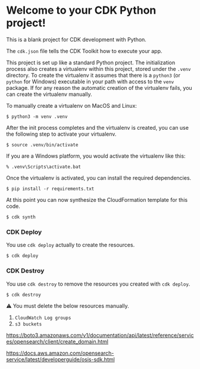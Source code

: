 
# Welcome to your CDK Python project!

This is a blank project for CDK development with Python.

The `cdk.json` file tells the CDK Toolkit how to execute your app.

This project is set up like a standard Python project.  The initialization
process also creates a virtualenv within this project, stored under the `.venv`
directory.  To create the virtualenv it assumes that there is a `python3`
(or `python` for Windows) executable in your path with access to the `venv`
package. If for any reason the automatic creation of the virtualenv fails,
you can create the virtualenv manually.

To manually create a virtualenv on MacOS and Linux:

```
$ python3 -m venv .venv
```

After the init process completes and the virtualenv is created, you can use the following
step to activate your virtualenv.

```
$ source .venv/bin/activate
```

If you are a Windows platform, you would activate the virtualenv like this:

```
% .venv\Scripts\activate.bat
```

Once the virtualenv is activated, you can install the required dependencies.

```
$ pip install -r requirements.txt
```

At this point you can now synthesize the CloudFormation template for this code.

```
$ cdk synth
```


### CDK Deploy

You use `cdk deploy` actually to create the resources.

```
$ cdk deploy
```

### CDK Destroy

You use `cdk destroy` to remove the resources you created with `cdk deploy`.

```
$ cdk destroy
```

⚠️ You must delete the below resources manually.

1. `CloudWatch Log groups`
2. `s3 buckets`



https://boto3.amazonaws.com/v1/documentation/api/latest/reference/services/opensearch/client/create_domain.html


https://docs.aws.amazon.com/opensearch-service/latest/developerguide/osis-sdk.html
